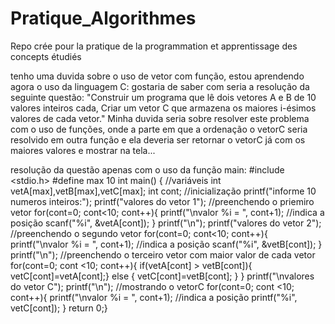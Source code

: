 # Pratique_Algorithmes
Repo crée pour la pratique de la programmation et apprentissage des concepts étudiés


tenho uma duvida sobre o uso de vetor com função, estou aprendendo agora o uso da linguagem C:
 gostaria de saber com seria a resolução da seguinte questão:
"Construir um programa que lê dois vetores A e B de 10 valores inteiros cada, Criar um vetor C que armazena os maiores i-ésimos valores de cada vetor."
Minha duvida seria sobre resolver este problema com o uso de funções, onde a parte em que a ordenação o vetorC seria resolvido em outra função e ela deveria ser 
retornar o vetorC já com os maiores valores e mostrar na tela...

resolução da questão apenas com o uso da função main:
#include <stdio.h>
#define max 10
int main() {
//variáveis
 int vetA[max],vetB[max],vetC[max];
  int cont;
//inicialização
 printf("informe 10 numeros inteiros:");
  printf("valores do vetor 1");
 //preenchendo o priemiro vetor
 for(cont=0; cont<10; cont++){
  printf("\nvalor %i = ", cont+1); //indica a posição
   scanf("%i", &vetA[cont]);
   }
 printf("\n");
printf("valores do vetor 2");
//preenchendo o segundo vetor
 for(cont=0; cont<10; cont++){
    printf("\nvalor %i = ", cont+1); //indica a posição
   scanf("%i", &vetB[cont]);
}
printf("\n");
//preenchendo o terceiro vetor com maior valor de cada vetor
 for(cont=0; cont <10; cont++){
  if(vetA[cont] > vetB[cont]){
        vetC[cont]=vetA[cont];} else { vetC[cont]=vetB[cont]; }
 }
printf("\nvalores do vetor C");
  printf("\n");
//mostrando o vetorC
 for(cont=0; cont <10; cont++){
  printf("\nvalor %i = ", cont+1); //indica a posição
    printf("%i", vetC[cont]);
 }
return 0;}
